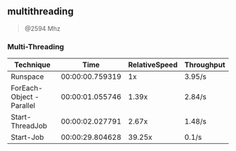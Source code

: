 
multithreading
--------------
> @2594 Mhz


### Multi-Threading


|Technique               |Time           |RelativeSpeed|Throughput|
|------------------------|---------------|-------------|----------|
|Runspace                |00:00:00.759319|1x           |3.95/s    |
|ForEach-Object -Parallel|00:00:01.055746|1.39x        |2.84/s    |
|Start-ThreadJob         |00:00:02.027791|2.67x        |1.48/s    |
|Start-Job               |00:00:29.804628|39.25x       |0.1/s     |




